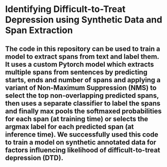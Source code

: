 # Identifying Difficult-to-Treat Depression using Synthetic Data and Span Extraction

## The code in this repository can be used to train a model to extract spans from text and label them. It uses a custom Pytorch model which extracts multiple spans from sentences by predicting starts, ends and number of spans and applying a variant of Non-Maximum Suppression (NMS) to select the top non-overlapping predicted spans, then uses a separate classifier to label the spans and finally max pools the softmaxed probabilities for each span (at training time) or selects the argmax label for each predicted span (at inference time). We successfully used this code to train a model on synthetic annotated data for factors influencing likelihood of difficult-to-treat depression (DTD). 

